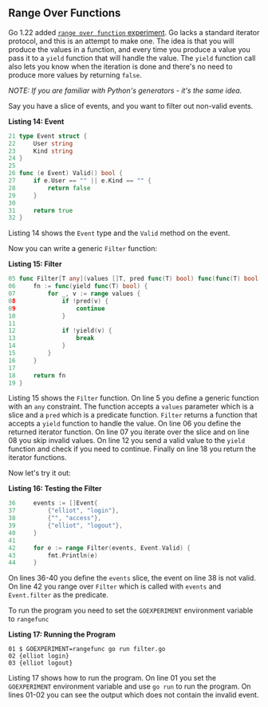 ## Range Over Functions

Go 1.22 added [`range over function` experiment](https://tip.golang.org/wiki/RangefuncExperiment).
Go lacks a standard iterator protocol, and this is an attempt to make one.
The idea is that you will produce the values in a function,
and every time you produce a value you pass it to a `yield` function that will handle the value.
The `yield` function call also lets you know when the iteration is done and there's no need to produce more values by returning `false`.

_NOTE: If you are familiar with Python's generators - it's the same idea._

Say you have a slice of events, and you want to filter out non-valid events.

**Listing 14: Event**

```go
21 type Event struct {
22     User string
23     Kind string
24 }
25 
26 func (e Event) Valid() bool {
27     if e.User == "" || e.Kind == "" {
28         return false
29     }
30 
31     return true
32 }
```

Listing 14 shows the `Event` type and the `Valid` method on the event.

Now you can write a generic `Filter` function:

**Listing 15: Filter**

```go
05 func Filter[T any](values []T, pred func(T) bool) func(func(T) bool) {
06     fn := func(yield func(T) bool) {
07         for _, v := range values {
08             if !pred(v) {
09                 continue
10             }
11 
12             if !yield(v) {
13                 break
14             }
15         }
16     }
17 
18     return fn
19 }
```

Listing 15 shows the `Filter` function.
On line 5 you define a generic function with an `any` constraint.
The function accepts a `values` parameter which is a slice and a `pred` which is a predicate function.
`Filter` returns a function that accepts a `yield` function to handle the value.
On line 06 you define the returned iterator function. 
On line 07 you iterate over the slice and on line 08 you skip invalid values.
On line 12 you send a valid value to the `yield` function and check if you need to continue.
Finally on line 18 you return the iterator functions.

Now let's try it out:

**Listing 16: Testing the Filter**

```go
36     events := []Event{
37         {"elliot", "login"},
38         {"", "access"},
39         {"elliot", "logout"},
40     }
41 
42     for e := range Filter(events, Event.Valid) {
43         fmt.Println(e)
44     }
```

On lines 36-40 you define the `events` slice, the event on line 38 is not valid.
On line 42 you range over `Filter` which is called with `events` and `Event.filter` as the predicate.

To run the program you need to set the `GOEXPERIMENT` environment variable to `rangefunc`

**Listing 17: Running the Program**

```
01 $ GOEXPERIMENT=rangefunc go run filter.go 
02 {elliot login}
03 {elliot logout}
```

Listing 17 shows how to run the program.
On line 01 you set the `GOEXPERIMENT` environment variable and use `go run` to run the program.
On lines 01-02 you can see the output which does not contain the invalid event.


